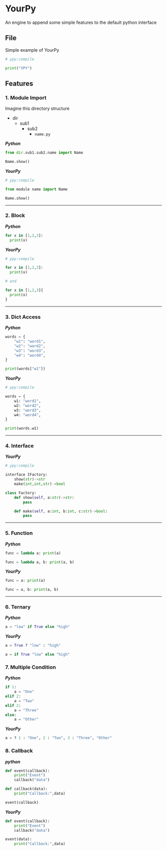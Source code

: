 # YourPy
An engine to append some simple features to the default python interface

## File
Simple example of YourPy

```python
# ypy:compile

print("YPY")
```

## Features

### 1. Module Import
<!-- 1 -->
Imagine this directory structure

- dir
  - sub1
    - sub2
      - `name.py`

***Python***
```python
from dir.sub1.sub2.name import Name

Name.show()
```

***YourPy***
```python
# ypy:compile

from module name import Name

Name.show()
```

___


### 2. Block
***Python***
```python
for x in [1,2,3]:
  print(x)
```

***YourPy***
```python
# ypy:compile

for x in [1,2,3]:
  print(x)

# and

for x in [1,2,3]{
  print(x)
}
```

___


### 3. Dict Access
***Python***
```python
words = {
    "w1": "word1",
    "w2": "word2",
    "w3": "word3",
    "w4": "word4",
}

print(words["w1"])
```

***YourPy***
```python
# ypy:compile

words = {
    w1: "word1",
    w2: "word2",
    w3: "word3",
    w4: "word4",
}

print(words.w1)
```

___


### 4. Interface
***YourPy***
```python
# ypy:compile

interface IFactory:
    show(str)->str
    make(int,int,str)->bool

class Factory:
    def show(self, a:str)->str:    
        pass

    def make(self, a:int, b:int, c:str)->bool:    
        pass
```

___


### 5. Function
***Python***
```python
func = lambda a: print(a)

func = lambda a, b: print(a, b)
```

***YourPy***
```python
func = a: print(a)

func = a, b: print(a, b)
```

___


### 6. Ternary
***Python***
```python
a = "low" if True else "high"
```

***YourPy***
```python
a = True ? "low" : "high"

a = if True "low" else "high"
```

### 7. Multiple Condition
***Python***
```python
if 1:
    a = "One"
elif 2:
    a = "Two"
elif 2:
    a = "Three"
else:
    a = "Other"

```

***YourPy***
```python
a = ? 1 : "One", 2 : "Two", 3 : "Three", "Other"
```

### 8. Callback
***python***
```python
def event(callback):
    print("Event")
    callback("data")

def callback(data):
    print("Callback:",data)

event(callback)
```

***YourPy***
```python
def event(callback):
    print("Event")
    callback("data")

event(data):
    print("Callback:",data)
```